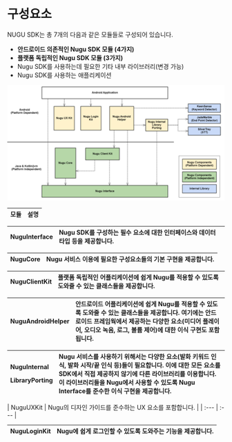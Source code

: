 # 구성요소

NUGU SDK는 총 7개의 다음과 같은 모듈들로 구성되어 있습니다.

* **안드로이드 의존적인 Nugu SDK 모듈 \(4가지\)**
* **플랫폼 독립적인 Nugu SDK 모듈 \(3가지\)**
* Nugu SDK를 사용하는데 필요한 기타 내부 라이브러리\(변경 가능\)
* Nugu SDK를 사용하는 애플리케이션

![](../../../.gitbook/assets/android-components-diagram.png)

| 모듈 | 설명 |
| :--- | :--- |


| NuguInterface | Nugu SDK를 구성하는 필수 요소에 대한 인터페이스와 데이터 타입 등을 제공합니다. |
| :--- | :--- |


| NuguCore | Nugu 서비스 이용에 필요한 구성요소들의 기본 구현을 제공합니다. |
| :--- | :--- |


| NuguClientKit | 플랫폼 독립적인 어플리케이션에 쉽게 Nugu를 적용할 수 있도록 도와줄 수 있는 클래스들을 제공합니다. |
| :--- | :--- |


| NuguAndroidHelper | 안드로이드 어플리케이션에 쉽게 Nugu를 적용할 수 있도록 도와줄 수 있는 클래스들을 제공합니다. 여기에는 안드로이드 프레임웍에서 제공하는 다양한 요소\(미디어 플레이어, 오디오 녹음, 로그, 볼륨 제어\)에 대한 이식 구현도 포함됩니다. |
| :--- | :--- |


<table>
  <thead>
    <tr>
      <th style="text-align:left">
        <p>NuguInternal</p>
        <p>LibraryPorting</p>
      </th>
      <th style="text-align:left">Nugu &#xC11C;&#xBE44;&#xC2A4;&#xB97C; &#xC0AC;&#xC6A9;&#xD558;&#xAE30;
        &#xC704;&#xD574;&#xC11C;&#xB294; &#xB2E4;&#xC591;&#xD55C; &#xC694;&#xC18C;(&#xBC1C;&#xD654;
        &#xD0A4;&#xC6CC;&#xB4DC; &#xC778;&#xC2DD;, &#xBC1C;&#xD654; &#xC2DC;&#xC791;/&#xB05D;
        &#xC778;&#xC2DD; &#xB4F1;)&#xB4E4;&#xC774; &#xD544;&#xC694;&#xD569;&#xB2C8;&#xB2E4;.
        &#xC774;&#xC5D0; &#xB300;&#xD55C; &#xBAA8;&#xB4E0; &#xC694;&#xC18C;&#xB97C;
        SDK&#xC5D0;&#xC11C; &#xC9C1;&#xC811; &#xC81C;&#xACF5;&#xD558;&#xC9C0; &#xC54A;&#xAE30;&#xC5D0;
        &#xB2E4;&#xB978; &#xB77C;&#xC774;&#xBE0C;&#xB7EC;&#xB9AC;&#xB97C; &#xC774;&#xC6A9;&#xD569;&#xB2C8;&#xB2E4;.
        &#xC774; &#xB77C;&#xC774;&#xBE0C;&#xB7EC;&#xB9AC;&#xB4E4;&#xC744; Nugu&#xC5D0;&#xC11C;
        &#xC0AC;&#xC6A9;&#xD560; &#xC218; &#xC788;&#xB3C4;&#xB85D; Nugu Interface&#xB97C;
        &#xC900;&#xC218;&#xD55C; &#xC774;&#xC2DD; &#xAD6C;&#xD604;&#xC744; &#xC81C;&#xACF5;&#xD569;&#xB2C8;&#xB2E4;.</th>
    </tr>
  </thead>
  <tbody></tbody>
</table>| NuguUXKit | Nugu의 디자인 가이드를 준수하는 UX 요소를 포함합니다. |
| :--- | :--- |


| NuguLoginKit | Nugu에 쉽게 로그인할 수 있도록 도와주는 기능을 제공합니다. |
| :--- | :--- |


